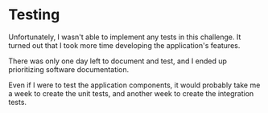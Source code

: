 # Testing

Unfortunately, I wasn't able to implement any tests in this challenge. It turned out that I took more time developing the application's features.

There was only one day left to document and test, and I ended up prioritizing software documentation.

Even if I were to test the application components, it would probably take me a week to create the unit tests, and another week to create the integration tests.
